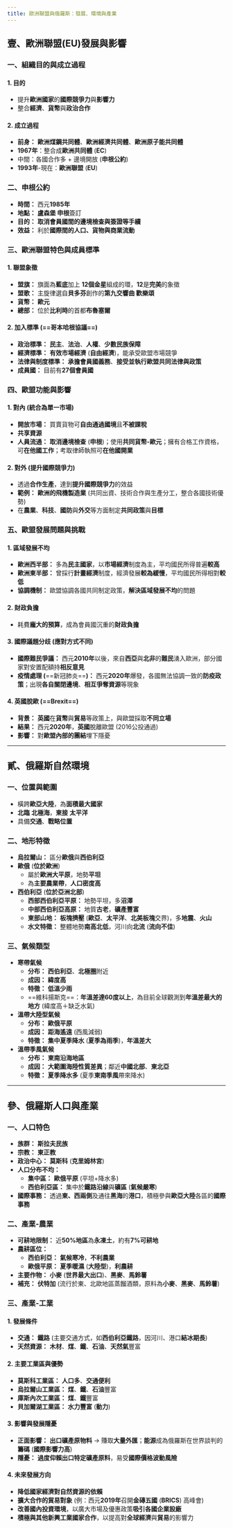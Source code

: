 ```yaml
---
title: 歐洲聯盟與俄羅斯：發展、環境與產業
---
```

## 壹、歐洲聯盟(EU)發展與影響
### 一、組織目的與成立過程
#### 1. 目的
- 提升**歐洲國家**的**國際競爭力**與**影響力**
- 整合**經濟**、**貨幣**與**政治合作**
#### 2. 成立過程
- **前身：** **歐洲煤鋼共同體**、**歐洲經濟共同體**、**歐洲原子能共同體**
- **1967年**：整合成**歐洲共同體** (**EC**)
- 中間：各國合作多 + 邊境開放 (**申根公約**)
- **1993年**-現在：**歐洲聯盟** (**EU**)

### 二、申根公約
- **時間：** 西元**1985年**
- **地點：** **盧森堡 申根**簽訂
- **目的：** **取消會員國間的邊境檢查與簽證等手續**
- **效益：** 利於**國際間的人口、貨物與商業流動**

### 三、歐洲聯盟特色與成員標準
#### 1. 聯盟象徵
- **盟旗：** 旗面為**藍底**加上 **12個金星**組成的環，**12**是**完美**的象徵
- **盟歌：** 主旋律選自**貝多芬**創作的**第九交響曲 歡樂頌**
- **貨幣：** **歐元**
- **總部：** 位於**比利時**的首都**布魯塞爾**
#### 2. 加入標準 (==哥本哈根協議==)
- **政治標準：** **民主**、**法治**、**人權**、**少數民族保障**
- **經濟標準：** **有效市場經濟** (**自由經濟**)，能承受歐盟市場競爭
- **法律與制度標準：** **承擔會員國義務**、**接受並執行歐盟共同法律與政策**
- **成員國：** 目前有**27個會員國**

### 四、歐盟功能與影響
#### 1. 對內 (統合為單一市場)
- **開放市場：** 買賣貨物可**自由通過國境**且**不被課稅**
- **共享資源**
- **人員流通：** **取消邊境檢查** (**申根**)；使用**共同貨幣-歐元**；擁有合格工作資格，可**在他國工作**；考取律師執照可**在他國開業**
#### 2. 對外 (提升國際競爭力)
- 透過**合作生產**，達到**提升國際競爭力**的效益
- **範例：** **歐洲的飛機製造業** (共同出資、技術合作與生產分工，整合各國技術優勢)
- 在**農業**、**科技**、**國防**與**外交**等方面制定**共同政策**與**目標**

### 五、歐盟發展問題與挑戰
#### 1. 區域發展不均
- **歐洲西半部：** 多為**民主國家**，以**市場經濟**制度為主，平均國民所得普遍**較高**
- **歐洲東半部：** 曾採行**計畫經濟**制度，經濟發展**較為緩慢**，平均國民所得相對**較低**
- **協調機制：** 歐盟協調各國共同制定政策，**解決區域發展不均**的問題
#### 2. 財政負擔
- 耗費**龐大的預算**，成為會員國沉重的**財政負擔**
#### 3. 國際議題分歧 (應對方式不同)
- **國際難民爭議：** 西元**2010年**以後，來自**西亞**與**北非**的**難民**湧入歐洲，部分國家對安置配額持**相反意見**
- **疫情處理 (**==新冠肺炎==**)：** 西元**2020年**爆發，各國無法協調一致的**防疫政策**；出現**各自關閉邊境**、**相互爭奪資源**等現象
#### 4. 英國脫歐 (==Brexit==)
- **背景：** **英國**在**貨幣**與**貿易**等政策上，與歐盟採取**不同立場**
- **結果：** 西元**2020年**，**英國**脫離歐盟 (2016公投通過)
- **影響：** 對**歐盟內部的團結**埋下隱憂

---
## 貳、俄羅斯自然環境
### 一、位置與範圍
- 橫跨**歐亞大陸**，為**面積最大國家**
- **北臨** **北極海**，**東接** **太平洋**
- 具備**交通**、**戰略位置**

### 二、地形特徵
- **烏拉爾山：** 區分**歐俄**與**西伯利亞**
- **歐俄** (**位於歐洲**)
    - 屬於**歐洲大平原**，地勢**平坦**
    - 為**主要農業帶**，**人口密度高**
- **西伯利亞** (**位於亞洲北部**)
    - **西部西伯利亞平原：** 地勢平坦，多**沼澤**
    - **中部西伯利亞高原：** 地質**古老**，**礦產豐富**
    - **東部山地：** **板塊擠壓** (**歐亞**、**太平洋**、**北美板塊**交界)，多**地震**、**火山**
    - **水文特徵：** 整體地勢**南高北低**，河川向**北流** (**流向不佳**)

### 三、氣候類型
- **寒帶氣候**
    - **分布：** **西伯利亞**、**北極圈**附近
    - **成因：** **緯度高**
    - **特徵：** **低溫少雨**
    - ==維科揚斯克==：**年溫差達60度以上**，為目前全球觀測到**年溫差最大的地方** (緯度高＋缺乏水氣)
- **溫帶大陸型氣候**
    - **分布：** **歐俄平原**
    - **成因：** **距海遙遠** (西風減弱)
    - **特徵：** **集中夏季降水** (**夏季為雨季**)，**年溫差大**
- **溫帶季風氣候**
    - **分布：** **東南沿海地區**
    - **成因：** **大範圍海陸性質差異**；鄰近**中國北部**、**東北亞**
    - **特徵：** **夏季降水多** (夏季**東南季風**帶來降水)

---
## 參、俄羅斯人口與產業
### 一、人口特色
- **族群：** **斯拉夫民族**
- **宗教：** **東正教**
- **政治中心：** **莫斯科** (**克里姆林宮**)
- **人口分布不均：**
    - **集中區：** **歐俄平原** (平坦+降水多)
    - **西伯利亞區：** 集中於**鐵路沿線**與**礦區** (**氣候嚴寒**)
- **國際事務：** 透過**東、西兩側**及通往**黑海**的**港口**，積極參與**歐亞大陸**各區的**國際事務**

### 二、產業-農業
- **可耕地限制：** 近**50%地區**為**永凍土**，約有**7%可耕地**
- **農耕區位：**
    - **西伯利亞：** **氣候寒冷**，**不利農業**
    - **歐俄平原：** **夏季暖濕** (**大陸型**)，**利農耕**
- **主要作物：** **小麥** (**世界最大出口**)、**黑麥**、**馬鈴薯**
- **補充：** **伏特加** (流行於東、北歐地區蒸餾酒類，原料為**小麥**、**黑麥**、**馬鈴薯**)

### 三、產業-工業
#### 1. 發展條件
- **交通：** **鐵路** (主要交通方式，如**西伯利亞鐵路**，因河川、港口**結冰期長**)
- **天然資源：** **木材**、**煤**、**鐵**、**石油**、**天然氣**豐富
#### 2. 主要工業區與優勢
- **莫斯科工業區：** **人口多**、**交通便利**
- **烏拉爾山工業區：** **煤**、**鐵**、**石油**豐富
- **庫斯內次工業區：** **煤**、**鐵**豐富
- **貝加爾湖工業區：** **水力豐富** (**動力**)
#### 3. 影響與發展隱憂
- **正面影響：** **出口礦產原物料** → 賺取**大量外匯**；**能源**成為俄羅斯在世界談判的**籌碼** (**國際影響力高**)
- **隱憂：** **過度仰賴出口特定礦產原料**，易受**國際價格波動風險**
#### 4. 未來發展方向
- **降低國家經濟對自然資源的依賴**
- **擴大合作的貿易對象** (例：西元**2019年**召開**金磚五國** (**BRICS**) 高峰會)
- **改善國內投資環境**，以廣大市場及優惠政策**吸引各國企業設廠**
- **積極與其他新興工業國家合作**，以提高對**全球經濟**與**貿易**的影響力
